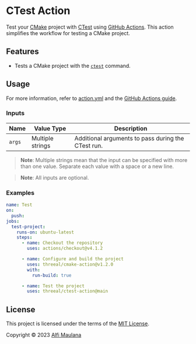 # CTest Action

Test your [CMake](https://cmake.org/) project with [CTest](https://cmake.org/cmake/help/book/mastering-cmake/chapter/Testing%20With%20CMake%20and%20CTest.html) using [GitHub Actions](https://github.com/features/actions). This action simplifies the workflow for testing a CMake project.

## Features

- Tests a CMake project with the [`ctest`](https://cmake.org/cmake/help/latest/manual/ctest.1.html) command.

## Usage

For more information, refer to [action.yml](./action.yml) and the [GitHub Actions guide](https://docs.github.com/en/actions/learn-github-actions/understanding-github-actions).

### Inputs

| Name | Value Type | Description |
| --- | --- | --- |
| `args` | Multiple strings | Additional arguments to pass during the CTest run. |

> **Note**: Multiple strings mean that the input can be specified with more than one value. Separate each value with a space or a new line.

> **Note**: All inputs are optional.

### Examples

```yaml
name: Test
on:
  push:
jobs:
  test-project:
    runs-on: ubuntu-latest
    steps:
      - name: Checkout the repository
        uses: actions/checkout@v4.1.2

      - name: Configure and build the project
        uses: threeal/cmake-action@v1.2.0
        with:
          run-build: true

      - name: Test the project
        uses: threeal/ctest-action@main
```

## License

This project is licensed under the terms of the [MIT License](./LICENSE).

Copyright © 2023 [Alfi Maulana](https://github.com/threeal/)
